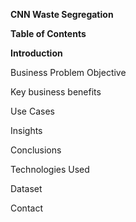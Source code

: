 **CNN Waste Segregation**

**Table of Contents**

**Introduction**

Business Problem
Objective

Key business benefits

Use Cases

Insights

Conclusions

Technologies Used

Dataset

Contact
